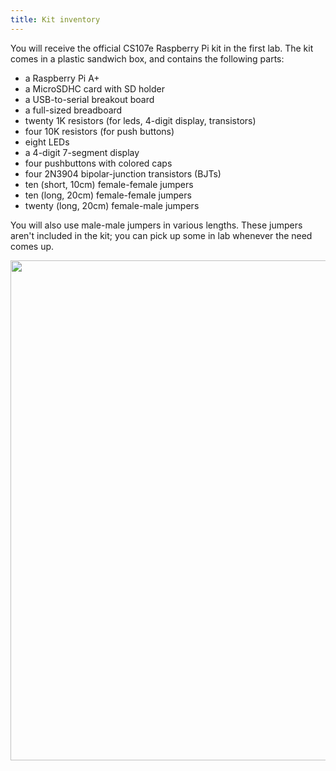 ```yaml
---
title: Kit inventory
---
```


You will receive the official CS107e Raspberry Pi kit in the first lab.
The kit comes in a plastic sandwich box, and contains the following parts:

* a Raspberry Pi A+
* a MicroSDHC card with SD holder
* a USB-to-serial breakout board 
* a full-sized breadboard
* twenty 1K resistors (for leds, 4-digit display, transistors)
* four 10K resistors (for push buttons)
* eight LEDs
* a 4-digit 7-segment display
* four pushbuttons with colored caps
* four 2N3904 bipolar-junction transistors (BJTs)
* ten (short, 10cm) female-female jumpers
* ten (long, 20cm) female-female jumpers
* twenty (long, 20cm) female-male jumpers

You will also use male-male jumpers in various lengths. These jumpers aren't included in the kit; you can pick up some in lab whenever the need comes up.

<img src="../images/kit.jpg" width="800">





